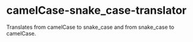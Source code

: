 # camelCase-snake_case-translator
Translates from camelCase to snake_case and from snake_case to camelCase.
